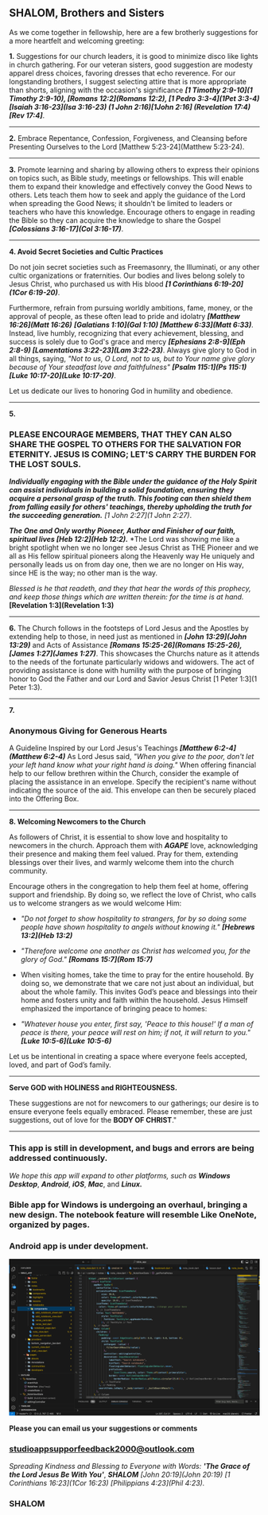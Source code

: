 ## SHALOM, Brothers and Sisters
As we come together in fellowship, here are a few brotherly suggestions for a more heartfelt and welcoming greeting:

**1.** Suggestions for our church leaders, it is good to minimize disco like lights in church gathering. For our veteran sisters, good suggestion are modesty apparel dress choices, favoring dresses that echo reverence. For our longstanding brothers, I suggest selecting attire that is more appropriate than shorts, aligning with the occasion's significance ***[1 Timothy 2:9-10](1 Timothy 2:9-10), [Romans 12:2](Romans 12:2), [1 Pedro 3:3-4](1Pet 3:3-4) [Isaiah 3:16-23](Isa 3:16-23) (1 John 2:16)[1John 2:16] (Revelation 17:4)[Rev 17:4]***.

---

**2.** 
Embrace Repentance, Confession, Forgiveness, and Cleansing before Presenting Ourselves to the Lord [Matthew 5:23-24](Matthew 5:23-24).

---

**3.**
Promote learning and sharing by allowing others to express their opinions on topics such, as Bible study, meetings or fellowships. This will enable them to expand their knowledge and effectively convey the Good News to others. Lets teach them how to seek and apply the guidance of the Lord when spreading the Good News; it shouldn't be limited to leaders or teachers who have this knowledge. Encourage others to engage in reading the Bible so they can acquire the knowledge to share the Gospel ***[Colossians 3:16-17](Col 3:16-17)***.

---

**4. Avoid Secret Societies and Cultic Practices**  

Do not join secret societies such as Freemasonry, the Illuminati, or any other cultic organizations or fraternities. Our bodies and lives belong solely to Jesus Christ, who purchased us with His blood ***[1 Corinthians 6:19-20](1Cor 6:19-20)***.  

Furthermore, refrain from pursuing worldly ambitions, fame, money, or the approval of people, as these often lead to pride and idolatry ***[Matthew 16:26](Matt 16:26)*** ***[Galatians 1:10](Gal 1:10) [Matthew 6:33](Matt 6:33)***. Instead, live humbly, recognizing that every achievement, blessing, and success is solely due to God's grace and mercy ***[Ephesians 2:8-9](Eph 2:8-9) [Lamentations 3:22-23](Lam 3:22-23)***. Always give glory to God in all things, saying, *"Not to us, O Lord, not to us, but to Your name give glory because of Your steadfast love and faithfulness"* ***[Psalm 115:1](Ps 115:1)*** ***[Luke 10:17-20](Luke 10:17-20)***.  

Let us dedicate our lives to honoring God in humility and obedience.

---
**5.**
### PLEASE ENCOURAGE MEMBERS, THAT THEY CAN ALSO SHARE THE GOSPEL TO OTHERS FOR THE SALVATION FOR ETERNITY. JESUS IS COMING; LET'S CARRY THE BURDEN FOR THE LOST SOULS.


***Individually engaging with the Bible under the guidance of the Holy Spirit can assist individuals in building a solid foundation, ensuring they acquire a personal grasp of the truth. This footing can then shield them from falling easily for others' teachings, thereby upholding the truth for the succeeding generation.*** *[1 John 2:27](1 John 2:27)*.


***The One and Only worthy Pioneer, Author and Finisher of our faith, spiritual lives [Heb 12:2](Heb 12:2).*** 
*The Lord was showing me like a bright spotlight when we no longer see Jesus Christ as THE Pioneer and we all as His fellow spiritual pioneers along the Heavenly way He uniquely and personally leads us on from day one, then we are no longer on His way, since HE is the way; no other man is the way.



*Blessed is he that readeth, and they that hear the words of this prophecy, and keep those things which are written therein: for the time is at hand.* **[Revelation 1:3](Revelation 1:3)**

---

**6.**
The Church follows in the footsteps of Lord Jesus and the Apostles by extending help to those, in need just as mentioned in ***[John 13:29](John 13:29)*** and Acts of Assistance ***[Romans 15:25-26](Romans 15:25-26), [James 1:27](James 1:27)***. This showcases the Churchs nature as it attends to the needs of the fortunate particularly widows and widowers. The act of providing assistance is done with humility with the purpose of bringing honor to God the Father and our Lord and Savior Jesus Christ [1 Peter 1:3](1 Peter 1:3). 

---

**7.**
### Anonymous Giving for Generous Hearts
A Guideline Inspired by our Lord Jesus's Teachings ***[Matthew 6:2-4](Matthew 6:2-4)***
As Lord Jesus said, *"When you give to the poor, don't let your left hand know what your right hand is doing."* When offering financial help to our fellow brethren within the Church, consider the example of placing the assistance in an envelope. Specify the recipient's name without indicating the source of the aid. This envelope can then be securely placed into the Offering Box.

---

**8. Welcoming Newcomers to the Church**  

As followers of Christ, it is essential to show love and hospitality to newcomers in the church. Approach them with ***AGAPE*** love, acknowledging their presence and making them feel valued. Pray for them, extending blessings over their lives, and warmly welcome them into the church community.  

Encourage others in the congregation to help them feel at home, offering support and friendship. By doing so, we reflect the love of Christ, who calls us to welcome strangers as we would welcome Him:  
- *"Do not forget to show hospitality to strangers, for by so doing some people have shown hospitality to angels without knowing it."* ***[Hebrews 13:2](Heb 13:2)***  
- *"Therefore welcome one another as Christ has welcomed you, for the glory of God."* ***[Romans 15:7](Rom 15:7)***
  
- When visiting homes, take the time to pray for the entire household. By doing so, we demonstrate that we care not just about an individual, but about the whole family. This invites God’s peace and blessings into their home and fosters unity and faith within the household. Jesus Himself emphasized the importance of bringing peace to homes:  
- *"Whatever house you enter, first say, 'Peace to this house!' If a man of peace is there, your peace will rest on him; if not, it will return to you."* ***[Luke 10:5-6](Luke 10:5-6)***  

Let us be intentional in creating a space where everyone feels accepted, loved, and part of God’s family.  

---

**Serve GOD with HOLINESS and RIGHTEOUSNESS.**


These suggestions are not for newcomers to our gatherings; our desire is to ensure everyone feels equally embraced. Please remember, these are just suggestions, out of love for the **BODY OF CHRIST**." 

---

### This app is still in development, and bugs and errors are being addressed continuously.

*We hope this app will expand to other platforms, such as* ***Windows Desktop***, ***Android***, ***iOS***, ***Mac***, and ***Linux.***




### Bible app for Windows is undergoing an overhaul, bringing a new design. The notebook feature will resemble Like OneNote, organized by pages.


<!-- ### Mac and iOS app is under development.
![Developing for Mac and iOS](https://github.com/nextcodelab/data-base-server/blob/main/host_data/bible/images/screenshot_mac.png?raw=true) -->



### Android app is under development.
![Developing for Android](https://github.com/nextcodelab/data-base-server/blob/main/host_data/bible/images/screenshot_vs_code.png?raw=true)


**Please you can email us your suggestions or comments**
### studioappsupporfeedback2000@outlook.com 
*Spreading Kindness and Blessing to Everyone with Words:* ***'The Grace of the Lord Jesus Be With You'***, ***SHALOM*** *[John 20:19](John 20:19) [1 Corinthians 16:23](1Cor 16:23) [Philippians 4:23](Phil 4:23).*

### SHALOM










